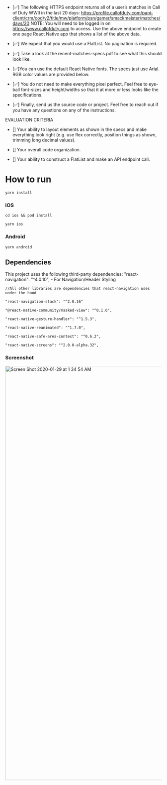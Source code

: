 
- [✅] The following HTTPS endpoint returns all of a user’s matches in Call of Duty WWII in the last 20 days:
https://profile.callofduty.com/papi-client/crm/cod/v2/title/mw/platform/psn/gamer/smackmeister/matches/days/20
NOTE: You will need to be logged in on https://www.callofduty.com to access. 
Use the above endpoint to create one page React Native app that shows a list of the above data.

- [✅] We expect that you would use a FlatList. No pagination is required.

- [✅] Take a look at the recent-matches-specs.pdf to see what this should look like.

- [✅]You can use the default React Native fonts. The specs just use Arial. RGB color values are provided below.

- [✅] You do not need to make everything pixel perfect. Feel free to eye-ball font-sizes and height/widths so that it at more or less looks like the specifications.

- [✅] Finally, send us the source code or project. Feel free to reach out if you have any questions on any of the instructions.
 

EVALUATION CRITERIA

- [] Your ability to layout elements as shown in the specs and make everything look right (e.g. use flex correctly, position things as shown, trimming long decimal values).

- [] Your overall code organization.

- [] Your ability to construct a FlatList and make an API endpoint call. 
 
# How to run

```
yarn install
```
### iOS

```
cd ios && pod install
```

```
yarn ios
```


### Android
```
yarn android 
```

## Dependencies


This project uses the following third-party dependencies:
    "react-navigation": "^4.0.10", - For Navigation/Header Styling

    //All other libraries are dependencies that react-navigation uses under the hood

    "react-navigation-stack": "^2.0.16"  

    "@react-native-community/masked-view": "^0.1.6",

    "react-native-gesture-handler": "^1.5.3",

    "react-native-reanimated": "^1.7.0",

    "react-native-safe-area-context": "^0.6.2",

    "react-native-screens": "^2.0.0-alpha.32",

### Screenshot
<img width="1331" alt="Screen Shot 2020-01-29 at 1 34 54 AM" src="https://user-images.githubusercontent.com/34716202/73345276-ac079000-4238-11ea-98b5-4294061df571.png">
